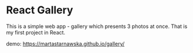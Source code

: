 # React Gallery

This is a simple web app - gallery which presents 3 photos at once.
That is my first project in React.

demo: https://martastarnawska.github.io/gallery/
